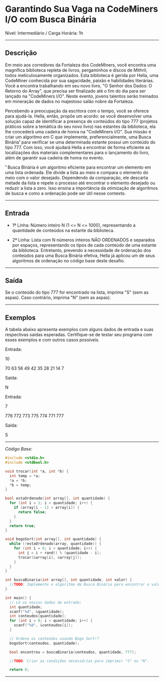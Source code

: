 # Garantindo Sua Vaga na CodeMiners I/O com Busca Binária

Nivel: Intermediário / Carga Horária: 1h

---

## Descrição

Em meio aos corredores da Fortaleza dos CodeMiners, você encontra uma magnífica biblioteca repleta de livros, pergaminhos e discos de Mithril, todos meticulosamente organizados. Esta biblioteca é gerida por Hella, uma CodeMiner conhecida por sua sagacidade, paixão e habilidades literárias. Você a encontra trabalhando em seu novo livro, "O Senhor dos Dados: O Retorno do Array", que precisa ser finalizado até o fim do dia para ser lançado na "CodeMiners I/O". Neste evento, jovens talentos serão treinados em mineração de dados no majestoso salão nobre da Fortaleza.

Percebendo a preocupação da escritora com o tempo, você se oferece para ajudá-la. Hella, então, propõe um acordo: se você desenvolver uma solução capaz de identificar a presença de conteúdos do tipo 777 (projetos práticos sobre a temática do seu novo livro) nas estantes da biblioteca, ela lhe concederá uma cadeira de honra na "CodeMiners I/O". Sua missão é criar um algoritmo em C que implemente, preferencialmente, uma Busca Binária¹ para verificar se uma determinada estante possui um conteúdo do tipo 777. Com isso, você ajudará Hella a encontrar de forma eficiente as localizações dos materiais complementares para o lançamento do livro, além de garantir sua cadeira de honra no evento.

¹ Busca Binária é um algoritmo eficiente para encontrar um elemento em uma lista ordenada. Ele divide a lista ao meio e compara o elemento do meio com o valor desejado. Dependendo da comparação, ele descarta metade da lista e repete o processo até encontrar o elemento desejado ou reduzir a lista a zero. Isso ensina a importância da otimização de algoritmos de busca e como a ordenação pode ser útil nesse contexto. 

---

## Entrada

* 1ª Linha: Número inteiro N (1 <= N <= 1000), representando a quantidade de conteúdos na estante da biblioteca.

* 2ª Linha: Lista com N números inteiros NÃO ORDENADOS e separados por espaços, representando os tipos de cada conteúdo de uma estante da biblioteca. Entretanto, prevendo a necessidade de ordenação dos conteúdos para uma Busca Binária efetiva, Hella já aplicou um de seus algoritmos de ordenação no código base deste desafio.

---

## Saída

Se o conteúdo do tipo 777 for encontrado na lista, imprima "S" (sem as aspas). Caso contrário, imprima "N" (sem as aspas).

---

## Exemplos

A tabela abaixo apresenta exemplos com alguns dados de entrada e suas respectivas saídas esperadas. Certifique-se de testar seu programa com esses exemplos e com outros casos possíveis.

Entrada:

10

70 63 56 49 42 35 28 21 14 7

Saída:

N

Entrada:

7

776 772 773 775 774 771 777

Saída:

S

---

*Código Base:*

~~~c
#include <stdio.h>
#include <stdbool.h>

void trocar(int *a, int *b) {
  int temp = *a;
  *a = *b;
  *b = temp;
}

bool estaOrdenado(int array[], int quantidade) {
  for (int i = 1; i < quantidade; i++) {
    if (array[i - 1] > array[i]) {
      return false;
    }
  }
  return true;
}

void bogoSort(int array[], int quantidade) {
  while (!estaOrdenado(array, quantidade)) {
    for (int i = 0; i < quantidade; i++) {
      int j = i + rand() % (quantidade - i);
      trocar(&array[i], &array[j]);
    }
  }
}

int buscaBinaria(int array[], int quantidade, int valor) {
  //TODO: Implemente o algoritmo de Busca Binária para encontrar o valor.
}

int main() {
  // Lê os nossos dados de entrada:
  int quantidade;
  scanf("%d", &quantidade);
  int conteudos[quantidade];
  for (int i = 0; i < quantidade; i++) {
    scanf("%d", &conteudos[i]);
  }

  // Ordena os conteúdos usando Bogo Sort!?
  bogoSort(conteudos, quantidade);

  bool encontrou = buscaBinaria(conteudos, quantidade, 777);

  //TODO: Criar as condições necessárias para imprimir "S" ou "N".

  return 0;
~~~

---